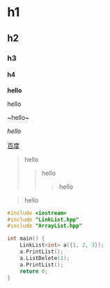 # h1
## h2
### h3
#### h4

**hello**

hello

~hello~

*hello*

[百度](https://www.baidu.com)

>hello
>>hello
>>>hello

>hello

```c
#include <iostream>
#include "LinkList.hpp"
#include "ArrayList.hpp"

int main() {
    LinkList<int> a({1, 2, 3});
    a.PrintList();
    a.ListDelete(1);
    a.PrintList();
    return 0;
}
```